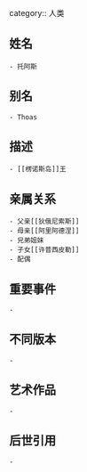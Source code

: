 category:: 人类
## 姓名
	- 托阿斯
## 别名
	- Thoas
## 描述
	- [[楞诺斯岛]]王
## 亲属关系
	- 父亲[[狄俄尼索斯]]
	- 母亲[[阿里阿德涅]]
	- 兄弟姐妹
	- 子女[[许普西皮勒]]
	- 配偶
## 重要事件
	-
## 不同版本
	-
## 艺术作品
	-
## 后世引用
	-
